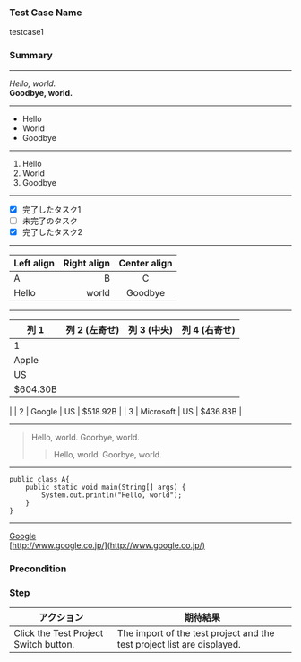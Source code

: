 ### Test Case Name
testcase1

### Summary

---
*Hello, world.*  
**Goodbye, world.** 

---
- Hello
- World
- Goodbye 

---
1. Hello 
2. World
3. Goodbye 

---
* [x] 完了したタスク1
* [ ] 未完了のタスク
* [x] 完了したタスク2

---
| Left align | Right align | Center align | 
|:-----------|------------:|:------------:| 
| A | B | C | 
| Hello | world | Goodbye | 

---
| 列 1 | 列 2 (左寄せ) | 列 3 (中央) | 列 4 (右寄せ) |
|------|:--------------|:-----------:|--------------:|
| 1 
| Apple 
| US 
| $604.30B 
| 
| 2 
| Google 
| US 
| $518.92B 
| 
| 3 
| Microsoft 
| US 
| $436.83B 
| 

---
> Hello, world. 
> Goorbye, world.  
> > Hello, world. 
> > Goorbye, world.  

---
```
public class A{  
	public static void main(String[] args) {  
		System.out.println("Hello, world");  
	}  
}
```

---
[Google](http://www.google.co.jp/)  
[http://www.google.co.jp/](http://www.google.co.jp/)


### Precondition


### Step
| アクション | 期待結果 |
|---|---|
| Click the Test Project Switch button. | The import of the test project and the test project list are displayed. |


